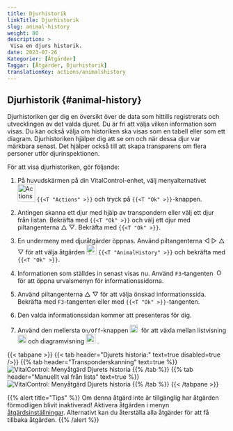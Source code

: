 ```yaml
---
title: Djurhistorik
linkTitle: Djurhistorik
slug: animal-history
weight: 80
description: >
 Visa en djurs historik.
date: 2023-07-26
Kategorier: [Åtgärder]
Taggar: [Åtgärder, Djurhistorik]
translationKey: actions/animalshistory
---
```


## Djurhistorik {#animal-history}

Djurhistoriken ger dig en översikt över de data som hittills registrerats och utvecklingen av det valda djuret. Du är fri att välja vilken information som visas. Du kan också välja om historiken ska visas som en tabell eller som ett diagram. Djurhistoriken hjälper dig att se om och när dessa djur var märkbara senast. Det hjälper också till att skapa transparens om flera personer utför djurinspektionen.

För att visa djurhistoriken, gör följande:

1. På huvudskärmen på din VitalControl-enhet, välj menyalternativet &nbsp;<img src="/icons/actions.svg" width="40" align="bottom" alt="Actions" />  `{{<T "Actions" >}}` och tryck på `{{<T "Ok" >}}`-knappen.

2. Antingen skanna ett djur med hjälp av transpondern eller välj ett djur från listan. Bekräfta med `{{<T "Ok" >}}` och välj ett djur med piltangenterna △ ▽. Bekräfta med `{{<T "Ok" >}}`.

3. En undermeny med djuråtgärder öppnas. Använd piltangenterna ◁ ▷ △ ▽ för att välja åtgärden <img src="/icons/actions/history.svg" width="23" align="bottom" alt="Animal history" /> `{{<T "AnimalHistory" >}}` och bekräfta med `{{<T "Ok" >}}`.

4. Informationen som ställdes in senast visas nu. Använd `F3`-tangenten &nbsp;<img src="/icons/footer/open-popup.svg" width="15" align="bottom" alt="Open popup" /> för att öppna urvalsmenyn för informationssidorna.

5. Använd piltangenterna △ ▽ för att välja önskad informationssida. Bekräfta med `F3`-tangenten eller med `{{<T "Ok" >}}`-tangenten.

6. Den valda informationssidan kommer att presenteras för dig.

7. Använd den mellersta `On/Off`-knappen <img src="/icons/footer/on-off.svg" width="18" align="bottom" alt="On/Off button" />&nbsp; för att växla mellan listvisning <img src="/icons/footer/list.svg" width="20" align="bottom" alt="Liste display" /> och diagramvisning <img src="/icons/footer/chart.svg" width="22" align="bottom" alt="Chart display" />&nbsp;.

{{< tabpane >}}
{{< tab header="Djurets historia:" text=true disabled=true />}}
{{% tab header="Transponderskanning" text=true %}}
![VitalControl: Menyåtgärd Djurets historia](../images/animalhistory-scan.png "Djurets historia")
{{% /tab %}}
{{% tab header="Manuellt val från lista" text=true %}}
![VitalControl: Menyåtgärd Djurets historia](../images/animalhistory.png "Djurets historia")
{{% /tab %}}
{{< /tabpane >}}

{{% alert title="Tips" %}}
Om denna åtgärd inte är tillgänglig har åtgärden förmodligen blivit inaktiverad! Aktivera åtgärden i menyn [åtgärdsinställningar](../setting/). Alternativt kan du återställa alla åtgärder för att få tillbaka åtgärden.
{{% /alert %}}

